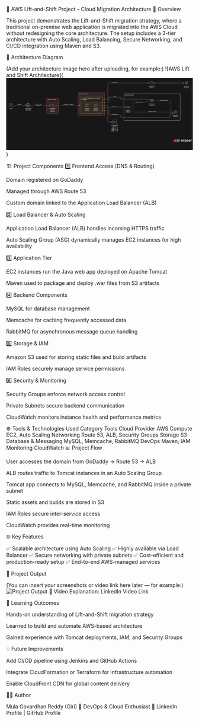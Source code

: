 🚀 AWS Lift-and-Shift Project – Cloud Migration Architecture
📘 Overview

This project demonstrates the Lift-and-Shift migration strategy, where a traditional on-premise web application is migrated into the AWS Cloud without redesigning the core architecture.
The setup includes a 3-tier architecture with Auto Scaling, Load Balancing, Secure Networking, and CI/CD integration using Maven and S3.

🧩 Architecture Diagram

(Add your architecture image here after uploading, for example:)
![AWS Lift and Shift Architecture](![AWS Architecture](diagram-export-10-7-2025-3_12_19-PM.png))

🏗️ Project Components
1️⃣ Frontend Access (DNS & Routing)

Domain registered on GoDaddy

Managed through AWS Route 53

Custom domain linked to the Application Load Balancer (ALB)

2️⃣ Load Balancer & Auto Scaling

Application Load Balancer (ALB) handles incoming HTTPS traffic

Auto Scaling Group (ASG) dynamically manages EC2 instances for high availability

3️⃣ Application Tier

EC2 instances run the Java web app deployed on Apache Tomcat

Maven used to package and deploy .war files from S3 artifacts

4️⃣ Backend Components

MySQL for database management

Memcache for caching frequently accessed data

RabbitMQ for asynchronous message queue handling

5️⃣ Storage & IAM

Amazon S3 used for storing static files and build artifacts

IAM Roles securely manage service permissions

6️⃣ Security & Monitoring

Security Groups enforce network access control

Private Subnets secure backend communication

CloudWatch monitors instance health and performance metrics

⚙️ Tools & Technologies Used
Category	Tools
Cloud Provider	AWS
Compute	EC2, Auto Scaling
Networking	Route 53, ALB, Security Groups
Storage	S3
Database & Messaging	MySQL, Memcache, RabbitMQ
DevOps	Maven, IAM
Monitoring	CloudWatch
📊 Project Flow

User accesses the domain from GoDaddy → Route 53 → ALB

ALB routes traffic to Tomcat instances in an Auto Scaling Group

Tomcat app connects to MySQL, Memcache, and RabbitMQ inside a private subnet

Static assets and builds are stored in S3

IAM Roles secure inter-service access

CloudWatch provides real-time monitoring

🌐 Key Features

✅ Scalable architecture using Auto Scaling
✅ Highly available via Load Balancer
✅ Secure networking with private subnets
✅ Cost-efficient and production-ready setup
✅ End-to-end AWS-managed services

📸 Project Output

(You can insert your screenshots or video link here later — for example:)
![Project Output](./output.png)
🎥 Video Explanation: LinkedIn Video Link

🧠 Learning Outcomes

Hands-on understanding of Lift-and-Shift migration strategy

Learned to build and automate AWS-based architecture

Gained experience with Tomcat deployments, IAM, and Security Groups

💡 Future Improvements

Add CI/CD pipeline using Jenkins and GitHub Actions

Integrate CloudFormation or Terraform for infrastructure automation

Enable CloudFront CDN for global content delivery

👨‍💻 Author

Mula Govardhan Reddy (Giri)
📍 DevOps & Cloud Enthusiast
🔗 LinkedIn Profile
 | GitHub Profile
